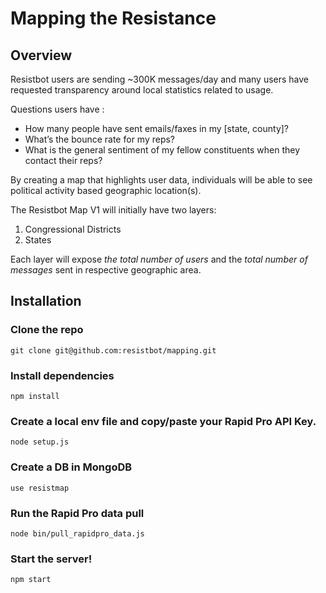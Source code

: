 # Mapping the Resistance 

## **Overview** 

Resistbot users are sending ~300K messages/day and many users have requested transparency around local statistics related to usage. 

Questions users have : 

- How many people have sent emails/faxes in my [state, county]? 
- What’s the bounce rate for my reps? 
- What is the general sentiment of my fellow constituents when they contact their reps? 

By creating a map that highlights user data, individuals will be able to see political activity based geographic location(s). 

The Resistbot Map V1 will initially have two layers: 


1. Congressional Districts
2. States 

Each layer will expose *the total number of users* and the *total number of messages* sent in respective geographic area. 

## Installation 

### Clone the repo

```
git clone git@github.com:resistbot/mapping.git
```

### Install dependencies 

```
npm install 
```

### Create a local env file and copy/paste your Rapid Pro API Key. 
```
node setup.js
```

### Create a DB in MongoDB
```
use resistmap
```

### Run the Rapid Pro data pull 
```
node bin/pull_rapidpro_data.js
```

### Start the server!
```
npm start
```
